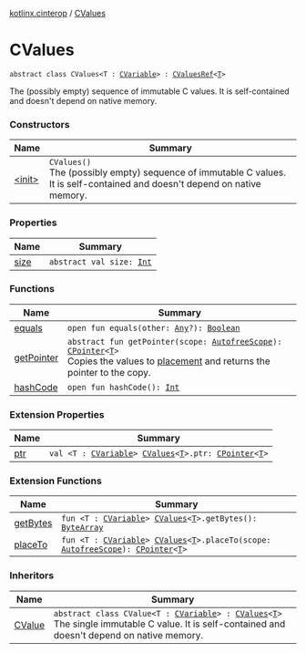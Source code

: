 [kotlinx.cinterop](../index.md) / [CValues](./index.md)

# CValues

`abstract class CValues<T : `[`CVariable`](../-c-variable/index.md)`> : `[`CValuesRef`](../-c-values-ref/index.md)`<`[`T`](index.md#T)`>`

The (possibly empty) sequence of immutable C values.
It is self-contained and doesn't depend on native memory.

### Constructors

| Name | Summary |
|---|---|
| [&lt;init&gt;](-init-.md) | `CValues()`<br>The (possibly empty) sequence of immutable C values. It is self-contained and doesn't depend on native memory. |

### Properties

| Name | Summary |
|---|---|
| [size](size.md) | `abstract val size: `[`Int`](https://kotlinlang.org/api/latest/jvm/stdlib/kotlin/-int/index.html) |

### Functions

| Name | Summary |
|---|---|
| [equals](equals.md) | `open fun equals(other: `[`Any`](https://kotlinlang.org/api/latest/jvm/stdlib/kotlin/-any/index.html)`?): `[`Boolean`](https://kotlinlang.org/api/latest/jvm/stdlib/kotlin/-boolean/index.html) |
| [getPointer](get-pointer.md) | `abstract fun getPointer(scope: `[`AutofreeScope`](../-autofree-scope/index.md)`): `[`CPointer`](../-c-pointer/index.md)`<`[`T`](index.md#T)`>`<br>Copies the values to [placement](#) and returns the pointer to the copy. |
| [hashCode](hash-code.md) | `open fun hashCode(): `[`Int`](https://kotlinlang.org/api/latest/jvm/stdlib/kotlin/-int/index.html) |

### Extension Properties

| Name | Summary |
|---|---|
| [ptr](../-mem-scope/ptr.md) | `val <T : `[`CVariable`](../-c-variable/index.md)`> `[`CValues`](./index.md)`<`[`T`](../-mem-scope/ptr.md#T)`>.ptr: `[`CPointer`](../-c-pointer/index.md)`<`[`T`](../-mem-scope/ptr.md#T)`>` |

### Extension Functions

| Name | Summary |
|---|---|
| [getBytes](../get-bytes.md) | `fun <T : `[`CVariable`](../-c-variable/index.md)`> `[`CValues`](./index.md)`<`[`T`](../get-bytes.md#T)`>.getBytes(): `[`ByteArray`](https://kotlinlang.org/api/latest/jvm/stdlib/kotlin/-byte-array/index.html) |
| [placeTo](../place-to.md) | `fun <T : `[`CVariable`](../-c-variable/index.md)`> `[`CValues`](./index.md)`<`[`T`](../place-to.md#T)`>.placeTo(scope: `[`AutofreeScope`](../-autofree-scope/index.md)`): `[`CPointer`](../-c-pointer/index.md)`<`[`T`](../place-to.md#T)`>` |

### Inheritors

| Name | Summary |
|---|---|
| [CValue](../-c-value/index.md) | `abstract class CValue<T : `[`CVariable`](../-c-variable/index.md)`> : `[`CValues`](./index.md)`<`[`T`](../-c-value/index.md#T)`>`<br>The single immutable C value. It is self-contained and doesn't depend on native memory. |
